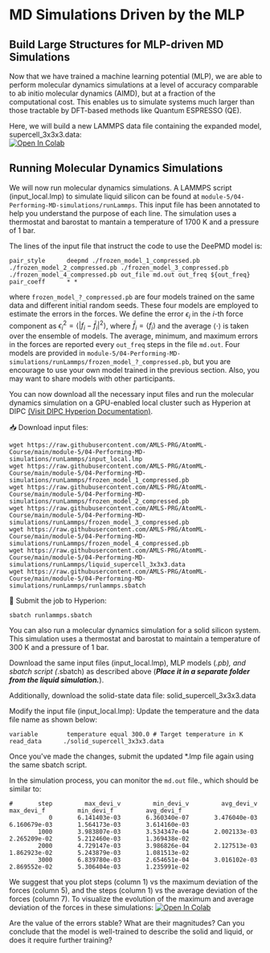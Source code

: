 # MD Simulations Driven by the MLP

## Build Large Structures for MLP-driven MD Simulations

Now that we have trained a machine learning potential (MLP), we are able to perform molecular dynamics simulations at a level of accuracy comparable to ab initio molecular dynamics (AIMD), but at a fraction of the computational cost.
This enables us to simulate systems much larger than those tractable by DFT-based methods like Quantum ESPRESSO (QE).

Here, we will build a new LAMMPS data file containing the expanded model, supercell_3x3x3.data:  
[![Open In Colab](https://colab.research.google.com/assets/colab-badge.svg)](https://colab.research.google.com/github/AMLS-PRG/AtomML-Course/blob/main/module-5/04-Performing-MD-simulations/small-data/build_large_structures.ipynb)

## Running Molecular Dynamics Simulations

We will now run molecular dynamics simulations.
A LAMMPS script (input_local.lmp) to simulate liquid silicon can be found at ```module-5/04-Performing-MD-simulations/runLammps```.
This input file has been annotated to help you understand the purpose of each line.
The simulation uses a thermostat and barostat to mantain a temperature of 1700 K and a pressure of 1 bar.

The lines of the input file that instruct the code to use the DeePMD model is:
```
pair_style      deepmd ./frozen_model_1_compressed.pb ./frozen_model_2_compressed.pb ./frozen_model_3_compressed.pb ./frozen_model_4_compressed.pb out_file md.out out_freq ${out_freq}
pair_coeff      * *
```
where ```frozen_model_?_compressed.pb``` are four models trained on the same data and different initial random seeds.
These four models are employed to estimate the errors in the forces.
We define the error $\epsilon_i$ in the $i$-th force component as $\epsilon_i^2 = \langle | f_i-\bar{f}_i |^2 \rangle$, where $\bar{f}_i = \langle f_i \rangle$ and the average $\langle \cdot \rangle$ is taken over the ensemble of models.
The average, minimum, and maximum errors in the forces are reported every ```out_freq``` steps in the file ```md.out```.
Four models are provided in ```module-5/04-Performing-MD-simulations/runLammps/frozen_model_?_compressed.pb```, but you are encourage to use your own model trained in the previous section.
Also, you may want to share models with other participants.

You can now download all the necessary input files and run the molecular dynamics simulation on a GPU-enabled local cluster such as Hyperion at DIPC [(Visit DIPC Hyperion Documentation)](https://scc.dipc.org/docs/).

📥 Download input files:
```
wget https://raw.githubusercontent.com/AMLS-PRG/AtomML-Course/main/module-5/04-Performing-MD-simulations/runLammps/input_local.lmp
wget https://raw.githubusercontent.com/AMLS-PRG/AtomML-Course/main/module-5/04-Performing-MD-simulations/runLammps/frozen_model_1_compressed.pb
wget https://raw.githubusercontent.com/AMLS-PRG/AtomML-Course/main/module-5/04-Performing-MD-simulations/runLammps/frozen_model_2_compressed.pb
wget https://raw.githubusercontent.com/AMLS-PRG/AtomML-Course/main/module-5/04-Performing-MD-simulations/runLammps/frozen_model_3_compressed.pb
wget https://raw.githubusercontent.com/AMLS-PRG/AtomML-Course/main/module-5/04-Performing-MD-simulations/runLammps/frozen_model_4_compressed.pb
wget https://raw.githubusercontent.com/AMLS-PRG/AtomML-Course/main/module-5/04-Performing-MD-simulations/runLammps/liquid_supercell_3x3x3.data
wget https://raw.githubusercontent.com/AMLS-PRG/AtomML-Course/main/module-5/04-Performing-MD-simulations/runLammps/runlammps.sbatch
```
🚀 Submit the job to Hyperion:
```
sbatch runlammps.sbatch
```
You can also run a molecular dynamics simulation for a solid silicon system.
This simulation uses a thermostat and barostat to maintain a temperature of 300 K and a pressure of 1 bar.

Download the same input files (input_local.lmp), MLP models (*.pb), and sbatch script (*.sbatch) as described above (***Place it in a separate folder from the liquid simulation.***).

Additionally, download the solid-state data file:
solid_supercell_3x3x3.data

Modify the input file (input_local.lmp):
Update the temperature and the data file name as shown below:
```
variable        temperature equal 300.0 # Target temperature in K
read_data      ./solid_supercell_3x3x3.data
```
Once you've made the changes, submit the updated *.lmp file again using the same sbatch script.


In the simulation process, you can monitor the ```md.out``` file., which should be similar to:
```
#       step         max_devi_v         min_devi_v         avg_devi_v         max_devi_f         min_devi_f         avg_devi_f
           0       6.141403e-03       6.360340e-07       3.476040e-03       6.160679e-03       1.564173e-03       3.614160e-03
        1000       3.983807e-03       3.534347e-04       2.002133e-03       2.265209e-02       5.212460e-03       1.369438e-02
        2000       4.729147e-03       3.986826e-04       2.127513e-03       1.862923e-02       5.243879e-03       1.081513e-02
        3000       6.839780e-03       2.654651e-04       3.016102e-03       2.869552e-02       5.306404e-03       1.235991e-02
```
We suggest that you plot steps (column 1) vs the maximum deviation of the forces (column 5), and the steps (column 1) vs the average deviation of the forces (column 7).
To visualize the evolution of the maximum and average deviation of the forces in these simulations: [![Open In Colab](https://colab.research.google.com/assets/colab-badge.svg)](https://colab.research.google.com/github/AMLS-PRG/AtomML-Course/blob/main/module-5/02-Training-machine-learning-potential-MLP/checking_lcurve_out.ipynb)

Are the value of the errors stable? What are their magnitudes? Can you conclude that the model is well-trained to describe the solid and liquid, or does it require further training?


